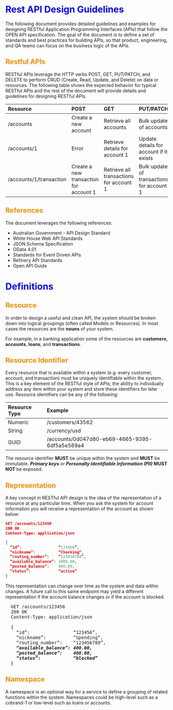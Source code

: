 <style>
  H1{color:Blue !important;}
  H2{color:DarkOrange !important;}
</style>

# Rest API Design Guidelines

The following document provides detailed guidelines and examples for designing 
RESTful Application Programming Interfaces (APIs) that follow the OPEN API 
specification. The goal of the document is to define a set of standards and 
best practices for building APIs, so that product, engineering, and QA teams 
can focus on the business logic of the APIs.

## Restful APIs
RESTful APIs leverage the HTTP verbs POST, GET, PUT/PATCH, and DELETE to 
perform CRUD (Create, Read, Update, and Delete) on data or resources. The 
following table shows the expected behavior for typical RESTful APIs and 
the rest of the document will provide details and guidelines for designing 
RESTful APIs.

| Resource                | POST                                   | GET                                     | PUT/PATCH                                 | DELETE                                |
| :---                    | :---                                   | :---                                    | :---                                      | :---                                  |
| /accounts               | Create a new account                   | Retrieve all accounts                   | Bulk update of accounts                   | Remove all accounts                   |
| /accounts/1             | Error                                  | Retrieve details for account 1          | Update details for account if it exists   | Remove account 1                      |
| /accounts/1/transaction | Create a new transaction for account 1 | Retrieve all transactions for account 1 | Bulk update of transactions for account 1 | Remove all transactions for account 1 |

## References
The document leverages the following references:

- Australian Government - API Design Standard
- White House Web API Standards
- JSON Schema Specification
- OData 4.01
- Standards for Event Driven APIs
- Refinery API Standards
- Open API Guide

# Definitions

## Resource
In order to design a useful and clean API, the system should be broken down 
into logical groupings (often called Models or Resources). In most cases 
the resources are the **nouns** of your system.

For example, in a banking application some of the resources are **customers**, 
**accounts**, **loans**, and **transactions**.

## Resource Identifier
Every resource that is available within a system (e.g. every customer, account, 
and transaction) must be uniquely identifiable within the system. This is a 
key element of the RESTful style of APIs; the ability to individually address 
any item within your system and store these identifiers for later use. Resource 
identifiers can be any of the following:

| Resource Type | Example                                        |
| :---          | :---                                           |
| Numeric       | /customers/43562                               |
| String        | /currency/usd                                  |
| GUID          | /accounts/0d047d80-eb69-4665-9395-6df5a5e569a4 |

The resource identifier **MUST** be unique within the system and **MUST** be 
immutable. ***Primary keys*** or ***Personally Identifiable Information (PII)*** 
**MUST NOT** be exposed. 

## Representation
A key concept in RESTful API design is the idea of the representation 
of a resource at any particular time. When you ask the system for 
account information you will receive a representation of the account 
as shown below:

```json
GET /accounts/123456
200 OK
Content-Type: application/json

{
  “id”:                “123456”,
  “nickname”:          “Checking”,
  “routing_number”:    “123456789”,
  “available_balance”: 1000.00,
  “posted_balance”:    900.00,
  “status”:            “active”
}
```

This representation can change over time as the system and data within 
changes. A future call to this same endpoint may yield a different 
representation if the account balance changes or if the account is blocked.

<pre>
  GET /accounts/123456
  200 OK
  Content-Type: application/json

  {
    “id”:                “123456”,
    “nickname”:          “Spending”,
    “routing_number”:    “123456789”,
    <b><i>“available_balance”: 400.00,</b></i>
    <b><i>“posted_balance”:    400.00,</b></i>
    <b><i>“status”:            “blocked”</b></i>
  }
</pre>

## Namespace
A namespace is an optional way for a service to define a grouping of 
related functions within the system. Namespaces could be high-level 
such as a cobrand-1 or low-level such as loans or accounts.
